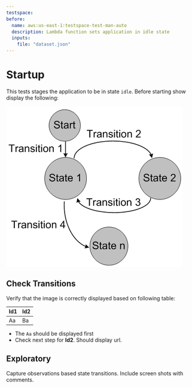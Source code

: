 ```yaml
---
testspace:
before:
  name: aws:us-east-1:testspace-test-man-auto
  description: Lambda function sets application in idle state
  inputs:
    file: "dataset.json"
---
```


# Startup 
This tests stages the application to be in state `idle`. Before starting show display
the following:

![states](./states.gif "State machine")

## Check Transitions
Verify that the image is correctly displayed based on following table:

Id1 | Id2
--- | ---
Aa  | Ba

- The `Aa` should be displayed first
- Check next step for **Id2**. Should display url. 

## Exploratory
Capture observations based state transitions. Include screen shots with comments.

